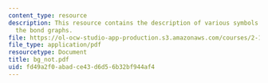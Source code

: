 ```yaml
---
content_type: resource
description: This resource contains the description of various symbols related to
  the bond graphs.
file: https://ol-ocw-studio-app-production.s3.amazonaws.com/courses/2-141-modeling-and-simulation-of-dynamic-systems-fall-2006/fd49a2f0abadce43d6d56b32bf944af4_bg_not.pdf
file_type: application/pdf
resourcetype: Document
title: bg_not.pdf
uid: fd49a2f0-abad-ce43-d6d5-6b32bf944af4
---
```

